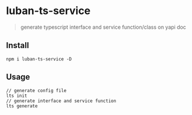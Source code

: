 # luban-ts-service
> generate typescript interface and service function/class on yapi doc

## Install
```shell
npm i luban-ts-service -D
```

## Usage
```
// generate config file
lts init
// generate interface and service function
lts generate
```
